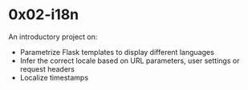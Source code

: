 # 0x02-i18n
An introductory project on:
- Parametrize Flask templates to display different languages
- Infer the correct locale based on URL parameters, user settings or request headers
- Localize timestamps
